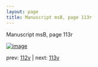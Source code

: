 ```yaml
---
layout: page
title: Manuscript msB, page 113r
---
```


Manuscript msB, page 113r

[![image](http://www.homermultitext.org/iipsrv?OBJ=IIP,1.0&FIF=/project/homer/pyramidal/deepzoom/hmt/vbbifolio/v1/vb_112v_113r.tif&WID=100&CVT=JPEG)](http://www.homermultitext.org/ict2/?urn=urn:cite2:hmt:vbbifolio.v1:vb_112v_113r)

prev:  [112v](../112v) | next:  [113v](../113v)


